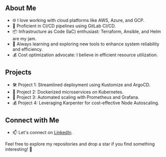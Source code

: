 ## About Me
- 🌐 I love working with cloud platforms like AWS, Azure, and GCP.
- 🚀 Proficient in CI/CD pipelines using GitLab CI/CD.
- 📦 Infrastructure as Code (IaC) enthusiast: Terraform, Ansible, and Helm are my jam.
- 🌱 Always learning and exploring new tools to enhance system reliability and efficiency.
- 💰 Cost optimization advocate: I believe in efficient resource utilization.

## Projects
- 🛠️ Project 1: Streamlined deployment using Kustomize and ArgoCD.
- 🚢 Project 2: Dockerized microservices on Kubernetes.
- 🌟 Project 3: Automated scaling with Prometheus and Grafana.
- 💰 Project 4: Leveraging Karpenter for cost-effective Node Autoscaling.

## Connect with Me
- 📫 Let's connect on [LinkedIn]([url](https://www.linkedin.com/in/pankaj-saha-devsecops/)).

Feel free to explore my repositories and drop a star if you find something interesting! 🌟
